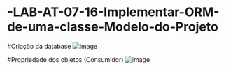 # -LAB-AT-07-16-Implementar-ORM-de-uma-classe-Modelo-do-Projeto

#Criação da database
![image](https://github.com/user-attachments/assets/fd8642a6-317f-46f5-ac3a-27bfc5a2280f)

#Propriedade dos objetos (Consumidor)
![image](https://github.com/user-attachments/assets/fb65b255-4c33-49e3-8ad1-41f542ec3879)
